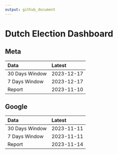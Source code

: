 ```yaml
---
output: github_document
---
```


# Dutch Election Dashboard



## Meta


|Data           |Latest     |
|:--------------|:----------|
|30 Days Window |2023-12-17 |
|7 Days Window  |2023-12-17 |
|Report         |2023-11-10 |

## Google


|Data           |Latest     |
|:--------------|:----------|
|30 Days Window |2023-11-11 |
|7 Days Window  |2023-11-11 |
|Report         |2023-11-14 |
